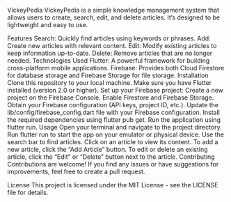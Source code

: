 VickeyPedia
VickeyPedia is a simple knowledge management system that allows users to create, search, edit, and delete articles. It’s designed to be lightweight and easy to use.

Features
Search: Quickly find articles using keywords or phrases.
Add: Create new articles with relevant content.
Edit: Modify existing articles to keep information up-to-date.
Delete: Remove articles that are no longer needed.
Technologies Used
Flutter: A powerful framework for building cross-platform mobile applications.
Firebase: Provides both Cloud Firestore for database storage and Firebase Storage for file storage.
Installation
Clone this repository to your local machine.
Make sure you have Flutter installed (version 2.0 or higher).
Set up your Firebase project:
Create a new project on the Firebase Console.
Enable Firestore and Firebase Storage.
Obtain your Firebase configuration (API keys, project ID, etc.).
Update the lib/config/firebase_config.dart file with your Firebase configuration.
Install the required dependencies using flutter pub get.
Run the application using flutter run.
Usage
Open your terminal and navigate to the project directory.
Run flutter run to start the app on your emulator or physical device.
Use the search bar to find articles.
Click on an article to view its content.
To add a new article, click the “Add Article” button.
To edit or delete an existing article, click the “Edit” or “Delete” button next to the article.
Contributing
Contributions are welcome! If you find any issues or have suggestions for improvements, feel free to create a pull request.

License
This project is licensed under the MIT License - see the LICENSE file for details.
